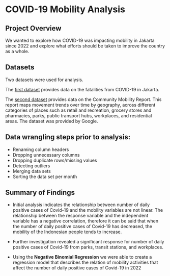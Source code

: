 # COVID-19 Mobility Analysis
## Project Overview
We wanted to explore how COVID-19 was impacting mobility in Jakarta since 2022 and explore what efforts should be taken to improve the country as a whole.

## Datasets
Two datasets were used for analysis.

The [first dataset](https://tiny.cc/Datacovidjakarta) provides data on the fatalities from COVID-19 in Jakarta.

The [second dataset](https://www.google.com/covid19/mobility/) provides data on the Community Mobility Report. This report maps movement trends over time by geography, across different categories of places such as retail and recreation, grocery stores and pharmacies, parks, public transport hubs, workplaces, and residential areas. The dataset was provided by Google.

## Data wrangling steps prior to analysis:
- Renaming column headers
- Dropping unnecessary columns
- Dropping duplicate rows/missing values
- Detecting outliers
- Merging data sets
- Sorting the data set per month

## Summary of Findings
- Initial analysis indicates the relationship between number of daily positive cases of Covid-19 and the mobility variables are not linear. The relationship between the response variable and the independent variable has a negative correlation, therefore it can be said that when the number of daily positive cases of Covid-19 has decreased, the mobility of the Indonesian people tends to increase.

- Further investigation revealed a significant response for number of daily positive cases of Covid-19 from parks, transit stations, and workplaces.

- Using the **Negative Binomial Regression** we were able to create a regression model that describes the relation of mobility activities that affect the number of daily positive cases of Covid-19 in 2022

